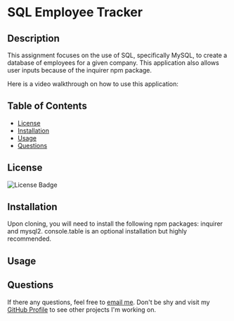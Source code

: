 # SQL Employee Tracker

## Description
This assignment focuses on the use of SQL, specifically MySQL, to create a database of employees for a given company. This application also allows user inputs because of the inquirer npm package. 

Here is a video walkthrough on how to use this application:


## Table of Contents
- [License](#license)
- [Installation](#installation)
- [Usage](#usage)
- [Questions](#questions)

## License
![License Badge](https://img.shields.io/static/v1?label=license&message=None&color=blue)

## Installation
Upon cloning, you will need to install the following npm packages: inquirer and mysql2. console.table is an optional installation but highly recommended.
    
## Usage


## Questions
If there any questions, feel free to [email me](mailto:dejesusf@uw.edu). Don't be shy and visit my [GitHub Profile](https://github.com/dejesusf) to see other projects I'm working on.